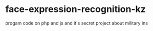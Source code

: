 # face-expression-recognition-kz
progam code on php and js and it's secret project about military ins

